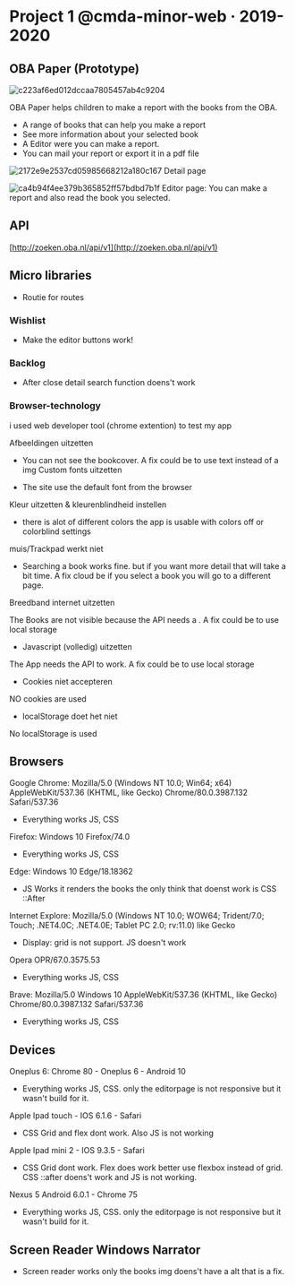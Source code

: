 # Project 1 @cmda-minor-web · 2019-2020

## OBA Paper (Prototype)

![c223af6ed012dccaa7805457ab4c9204](https://user-images.githubusercontent.com/43183768/75981579-17521b00-5ee5-11ea-86bc-433bcd2ab16c.jpg)

OBA Paper helps children to make a report with the books from the OBA.

* A range of books that can help you make a report
* See more information about your selected book
* A Editor were you can make a report.
* You can mail your report or export it in a pdf file

![2172e9e2537cd05985668212a180c167](https://user-images.githubusercontent.com/43183768/75982285-8d0ab680-5ee6-11ea-94bd-4f06d40da4e0.jpg)
Detail page 

![ca4b94f4ee379b365852ff57bdbd7b1f](https://user-images.githubusercontent.com/43183768/75982276-88de9900-5ee6-11ea-9f07-3aae66a19c01.jpg)
Editor page: You can make a report and also read the book you selected. 

## API
 [http://zoeken.oba.nl/api/v1](http://zoeken.oba.nl/api/v1)

## Micro libraries 
* Routie for routes

### Wishlist
* Make the editor buttons work! 


### Backlog
* After close detail search function doens't work

### Browser-technology
i used web developer tool (chrome extention) to test my app

Afbeeldingen uitzetten

* You can not see the bookcover. A fix could be to use text instead of a img
Custom fonts uitzetten

* The site use the default font from the browser 

Kleur uitzetten & kleurenblindheid instellen
* there is alot of different colors the app is usable with colors off or colorblind settings

muis/Trackpad werkt niet

* Searching a book works fine. but if you want more detail that will take a bit time. A fix cloud be if you select a book you will go to a different page. 

Breedband internet uitzetten

The Books are not visible because the API needs a . A fix could be to use local storage
* Javascript (volledig) uitzetten

The App needs the API to work. A fix could be to use local storage

* Cookies niet accepteren

NO cookies are used

* localStorage doet het niet

No localStorage is used

## Browsers

Google Chrome: Mozilla/5.0 (Windows NT 10.0; Win64; x64) AppleWebKit/537.36 (KHTML, like Gecko) Chrome/80.0.3987.132 Safari/537.36

* Everything works JS, CSS

Firefox: Windows 10 Firefox/74.0

* Everything works JS, CSS

Edge: Windows 10 Edge/18.18362

* JS Works it renders the books the only think that doenst work is CSS ::After

Internet Explore: Mozilla/5.0 (Windows NT 10.0; WOW64; Trident/7.0; Touch; .NET4.0C; .NET4.0E; Tablet PC 2.0; rv:11.0) like Gecko

* Display: grid is not support. JS doesn't work

Opera OPR/67.0.3575.53

* Everything works JS, CSS

Brave: Mozilla/5.0 Windows 10 AppleWebKit/537.36 (KHTML, like Gecko) Chrome/80.0.3987.132 Safari/537.36

* Everything works JS, CSS

## Devices

Oneplus 6: Chrome 80 - Oneplus 6 - Android 10

* Everything works JS, CSS. only the editorpage is not responsive but it wasn't build for it.

Apple Ipad touch - IOS 6.1.6 - Safari

* CSS Grid and flex dont work. Also JS is not working 

Apple Ipad mini 2 - IOS 9.3.5 - Safari

* CSS  Grid dont work. Flex does work better use flexbox instead of grid. CSS ::after doens't work and JS is not working.

Nexus 5 Android 6.0.1 - Chrome 75

* Everything works JS, CSS. only the editorpage is not responsive but it wasn't build for it.

## Screen Reader Windows Narrator

* Screen reader works only the books img doens't have a alt that is a fix. 
